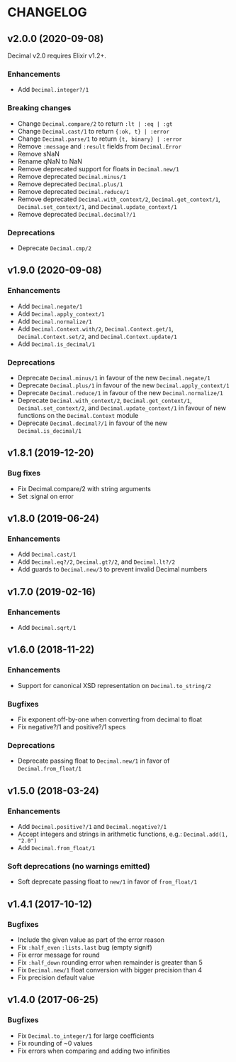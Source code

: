 # CHANGELOG

## v2.0.0 (2020-09-08)

Decimal v2.0 requires Elixir v1.2+.

### Enhancements

- Add `Decimal.integer?/1`

### Breaking changes

- Change `Decimal.compare/2` to return `:lt | :eq | :gt`
- Change `Decimal.cast/1` to return `{:ok, t} | :error`
- Change `Decimal.parse/1` to return `{t, binary} | :error`
- Remove `:message` and `:result` fields from `Decimal.Error`
- Remove sNaN
- Rename qNaN to NaN
- Remove deprecated support for floats in `Decimal.new/1`
- Remove deprecated `Decimal.minus/1`
- Remove deprecated `Decimal.plus/1`
- Remove deprecated `Decimal.reduce/1`
- Remove deprecated `Decimal.with_context/2`, `Decimal.get_context/1`,
  `Decimal.set_context/1`, and `Decimal.update_context/1`
- Remove deprecated `Decimal.decimal?/1`

### Deprecations

- Deprecate `Decimal.cmp/2`

## v1.9.0 (2020-09-08)

### Enhancements

- Add `Decimal.negate/1`
- Add `Decimal.apply_context/1`
- Add `Decimal.normalize/1`
- Add `Decimal.Context.with/2`, `Decimal.Context.get/1`,
  `Decimal.Context.set/2`, and `Decimal.Context.update/1`
- Add `Decimal.is_decimal/1`

### Deprecations

- Deprecate `Decimal.minus/1` in favour of the new `Decimal.negate/1`
- Deprecate `Decimal.plus/1` in favour of the new `Decimal.apply_context/1`
- Deprecate `Decimal.reduce/1` in favour of the new `Decimal.normalize/1`
- Deprecate `Decimal.with_context/2`, `Decimal.get_context/1`,
  `Decimal.set_context/2`, and `Decimal.update_context/1` in favour of new
  functions on the `Decimal.Context` module
- Deprecate `Decimal.decimal?/1` in favour of the new `Decimal.is_decimal/1`

## v1.8.1 (2019-12-20)

### Bug fixes

- Fix Decimal.compare/2 with string arguments
- Set :signal on error

## v1.8.0 (2019-06-24)

### Enhancements

- Add `Decimal.cast/1`
- Add `Decimal.eq?/2`, `Decimal.gt?/2`, and `Decimal.lt?/2`
- Add guards to `Decimal.new/3` to prevent invalid Decimal numbers

## v1.7.0 (2019-02-16)

### Enhancements

- Add `Decimal.sqrt/1`

## v1.6.0 (2018-11-22)

### Enhancements

- Support for canonical XSD representation on `Decimal.to_string/2`

### Bugfixes

- Fix exponent off-by-one when converting from decimal to float
- Fix negative?/1 and positive?/1 specs

### Deprecations

- Deprecate passing float to `Decimal.new/1` in favor of `Decimal.from_float/1`

## v1.5.0 (2018-03-24)

### Enhancements

- Add `Decimal.positive?/1` and `Decimal.negative?/1`
- Accept integers and strings in arithmetic functions, e.g.:
  `Decimal.add(1, "2.0")`
- Add `Decimal.from_float/1`

### Soft deprecations (no warnings emitted)

- Soft deprecate passing float to `new/1` in favor of `from_float/1`

## v1.4.1 (2017-10-12)

### Bugfixes

- Include the given value as part of the error reason
- Fix `:half_even` `:lists.last` bug (empty signif)
- Fix error message for round
- Fix `:half_down` rounding error when remainder is greater than 5
- Fix `Decimal.new/1` float conversion with bigger precision than 4
- Fix precision default value

## v1.4.0 (2017-06-25)

### Bugfixes

- Fix `Decimal.to_integer/1` for large coefficients
- Fix rounding of ~0 values
- Fix errors when comparing and adding two infinities
